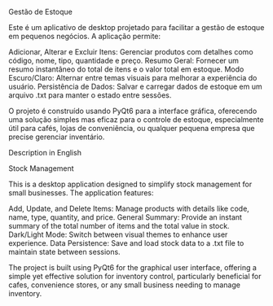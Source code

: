 Gestão de Estoque

Este é um aplicativo de desktop projetado para facilitar a gestão de estoque em pequenos negócios. A aplicação permite:

Adicionar, Alterar e Excluir Itens: Gerenciar produtos com detalhes como código, nome, tipo, quantidade e preço.
Resumo Geral: Fornecer um resumo instantâneo do total de itens e o valor total em estoque.
Modo Escuro/Claro: Alternar entre temas visuais para melhorar a experiência do usuário.
Persistência de Dados: Salvar e carregar dados de estoque em um arquivo .txt para manter o estado entre sessões.

O projeto é construído usando PyQt6 para a interface gráfica, oferecendo uma solução simples mas eficaz para o controle de estoque, especialmente útil para cafés, lojas de conveniência, ou qualquer pequena empresa que precise gerenciar inventário.

Description in English

Stock Management

This is a desktop application designed to simplify stock management for small businesses. The application features:

Add, Update, and Delete Items: Manage products with details like code, name, type, quantity, and price.
General Summary: Provide an instant summary of the total number of items and the total value in stock.
Dark/Light Mode: Switch between visual themes to enhance user experience.
Data Persistence: Save and load stock data to a .txt file to maintain state between sessions.

The project is built using PyQt6 for the graphical user interface, offering a simple yet effective solution for inventory control, particularly beneficial for cafes, convenience stores, or any small business needing to manage inventory.

